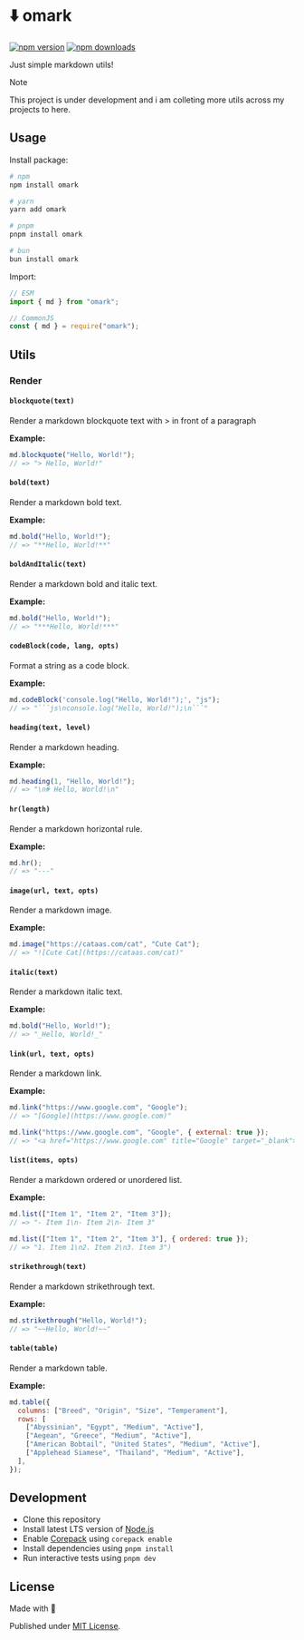 # ⬇️ omark

[![npm version][npm-version-src]][npm-version-href]
[![npm downloads][npm-downloads-src]][npm-downloads-href]

<!-- [![bundle][bundle-src]][bundle-href] -->
<!-- [![Codecov][codecov-src]][codecov-href] -->

Just simple markdown utils!

> [!NOTE]
> This project is under development and i am colleting more utils across my projects to here.

## Usage

Install package:

```sh
# npm
npm install omark

# yarn
yarn add omark

# pnpm
pnpm install omark

# bun
bun install omark
```

Import:

```js
// ESM
import { md } from "omark";

// CommonJS
const { md } = require("omark");
```

## Utils

<!-- AUTOMD_START generator="jsdocs" -->

### Render

#### `blockquote(text)`

Render a markdown blockquote text with > in front of a paragraph

**Example:**

```js
md.blockquote("Hello, World!");
// => "> Hello, World!"
```

#### `bold(text)`

Render a markdown bold text.

**Example:**

```js
md.bold("Hello, World!");
// => "**Hello, World!**"
```

#### `boldAndItalic(text)`

Render a markdown bold and italic text.

**Example:**

```js
md.bold("Hello, World!");
// => "***Hello, World!***"
```

#### `codeBlock(code, lang, opts)`

Format a string as a code block.

**Example:**

````js
md.codeBlock('console.log("Hello, World!");', "js");
// => "```js\nconsole.log("Hello, World!");\n```"
````

#### `heading(text, level)`

Render a markdown heading.

**Example:**

```js
md.heading(1, "Hello, World!");
// => "\n# Hello, World!\n"
```

#### `hr(length)`

Render a markdown horizontal rule.

**Example:**

```js
md.hr();
// => "---"
```

#### `image(url, text, opts)`

Render a markdown image.

**Example:**

```js
md.image("https://cataas.com/cat", "Cute Cat");
// => "![Cute Cat](https://cataas.com/cat)"
```

#### `italic(text)`

Render a markdown italic text.

**Example:**

```js
md.bold("Hello, World!");
// => "_Hello, World!_"
```

#### `link(url, text, opts)`

Render a markdown link.

**Example:**

```js
md.link("https://www.google.com", "Google");
// => "[Google](https://www.google.com)"
```

```js
md.link("https://www.google.com", "Google", { external: true });
// => "<a href="https://www.google.com" title="Google" target="_blank">Google</a>"
```

#### `list(items, opts)`

Render a markdown ordered or unordered list.

**Example:**

```js
md.list(["Item 1", "Item 2", "Item 3"]);
// => "- Item 1\n- Item 2\n- Item 3"
```

```js
md.list(["Item 1", "Item 2", "Item 3"], { ordered: true });
// => "1. Item 1\n2. Item 2\n3. Item 3")
```

#### `strikethrough(text)`

Render a markdown strikethrough text.

**Example:**

```js
md.strikethrough("Hello, World!");
// => "~~Hello, World!~~"
```

#### `table(table)`

Render a markdown table.

**Example:**

```js
md.table({
  columns: ["Breed", "Origin", "Size", "Temperament"],
  rows: [
    ["Abyssinian", "Egypt", "Medium", "Active"],
    ["Aegean", "Greece", "Medium", "Active"],
    ["American Bobtail", "United States", "Medium", "Active"],
    ["Applehead Siamese", "Thailand", "Medium", "Active"],
  ],
});
```

<!-- AUTOMD_END -->

## Development

- Clone this repository
- Install latest LTS version of [Node.js](https://nodejs.org/en/)
- Enable [Corepack](https://github.com/nodejs/corepack) using `corepack enable`
- Install dependencies using `pnpm install`
- Run interactive tests using `pnpm dev`

## License

Made with 💛

Published under [MIT License](./LICENSE).

<!-- Badges -->

[npm-version-src]: https://img.shields.io/npm/v/omark?style=flat&colorA=18181B&colorB=F0DB4F
[npm-version-href]: https://npmjs.com/package/omark
[npm-downloads-src]: https://img.shields.io/npm/dm/omark?style=flat&colorA=18181B&colorB=F0DB4F
[npm-downloads-href]: https://npmjs.com/package/omark

<!-- [codecov-src]: https://img.shields.io/codecov/c/gh/unjs/omark/main?style=flat&colorA=18181B&colorB=F0DB4F
[codecov-href]: https://codecov.io/gh/unjs/omark

[bundle-src]: https://img.shields.io/bundlephobia/minzip/omark?style=flat&colorA=18181B&colorB=F0DB4F
[bundle-href]: https://bundlephobia.com/result?p=omark -->
